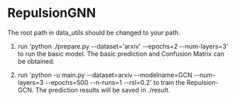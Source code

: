 # RepulsionGNN
The root path in data_utils should be changed to your path.

1. run 'python ./prepare.py --dataset='arxiv' --epochs=2 --num-layers=3' to run the basic model. The basic prediction and Confusion Matrix can be obtained.

2. run 'python -u main.py --dataset=arxiv  --modelname=GCN --num-layers=3 --epochs=500 --n-runs=1 --rsl=0.2' to train the Repulsion-GCN. The prediction results will be saved in ./result.
